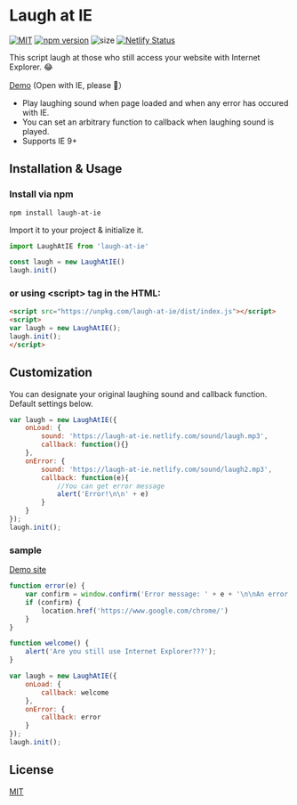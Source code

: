 # Laugh at IE
[![MIT](https://img.shields.io/github/license/the-fukui/laugh-at-IE)](https://github.com/the-fukui/laugh-at-IE/blob/master/LICENSE)
[![npm version](https://badge.fury.io/js/laugh-at-ie.svg)](https://badge.fury.io/js/laugh-at-ie)
![size](https://img.shields.io/bundlephobia/min/laugh-at-ie)
[![Netlify Status](https://api.netlify.com/api/v1/badges/01dcc711-2cf7-4bb8-80ca-83a83a64da0b/deploy-status)](https://app.netlify.com/sites/laugh-at-ie/deploys)

This script laugh at those who still access your website with Internet Explorer. 😂

[Demo](https://laugh-at-ie.netlify.com/) (Open with IE, please 🙏）

- Play laughing sound when page loaded and when any error has occured with IE. 
- You can set an arbitrary function to callback when laughing sound is played.
- Supports IE 9+


## Installation & Usage


### Install via npm
```sh
npm install laugh-at-ie
```

Import it to your project & initialize it.

```javascript
import LaughAtIE from 'laugh-at-ie'  

const laugh = new LaughAtIE()
laugh.init()
```

### or using \<script\> tag in the HTML:

```html
<script src="https://unpkg.com/laugh-at-ie/dist/index.js"></script>
<script>
var laugh = new LaughAtIE();
laugh.init();
</script>
```

## Customization
You can designate your original laughing sound and callback function. Default settings below.

```javascript
var laugh = new LaughAtIE({
    onLoad: {
        sound: 'https://laugh-at-ie.netlify.com/sound/laugh.mp3',
        callback: function(){}
    },
    onError: {
        sound: 'https://laugh-at-ie.netlify.com/sound/laugh2.mp3',
        callback: function(e){
            //You can get error message 
            alert('Error!\n\n' + e)
        }
    }
});
laugh.init();
```

### sample
[Demo site](https://laugh-at-ie.netlify.com/)

```javascript
function error(e) {
    var confirm = window.confirm('Error message: ' + e + '\n\nAn error occured. Do you want to get Chrome?');
    if (confirm) {
        location.href('https://www.google.com/chrome/')
    }
}

function welcome() {
    alert('Are you still use Internet Explorer???');
}

var laugh = new LaughAtIE({
    onLoad: {
        callback: welcome
    },
    onError: {
        callback: error
    }
});
laugh.init();
```

## License
[MIT](https://github.com/the-fukui/laugh-at-IE/blob/master/LICENSE)

